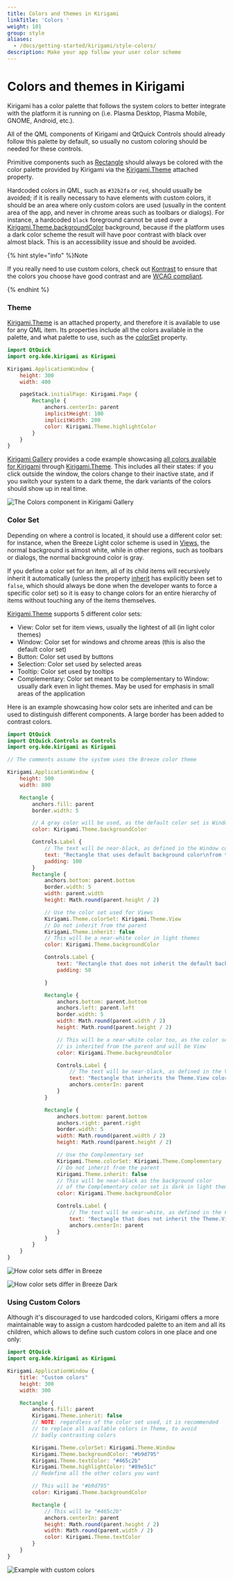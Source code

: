 ```yaml
---
title: Colors and themes in Kirigami
linkTitle: 'Colors '
weight: 101
group: style
aliases:
  - /docs/getting-started/kirigami/style-colors/
description: Make your app follow your user color scheme
---
```


# Colors and themes in Kirigami

Kirigami has a color palette that follows the system colors to better integrate with the platform it is running on (i.e. Plasma Desktop, Plasma Mobile, GNOME, Android, etc.).

All of the QML components of Kirigami and QtQuick Controls should already follow this palette by default, so usually no custom coloring should be needed for these controls.

Primitive components such as [Rectangle](docs:qtquick;QtQuick.Rectangle) should always be colored with the color palette provided by Kirigami via the [Kirigami.Theme](docs:kirigami2;Kirigami::Platform::PlatformTheme) attached property.

Hardcoded colors in QML, such as `#32b2fa` or `red`, should usually be avoided; if it is really necessary to have elements with custom colors, it should be an area where only custom colors are used (usually in the content area of the app, and never in chrome areas such as toolbars or dialogs). For instance, a hardcoded `black` foreground cannot be used over a [Kirigami.Theme.backgroundColor](docs:kirigami2;Kirigami::Platform::PlatformTheme::backgroundColor) background, because if the platform uses a dark color scheme the result will have poor contrast with black over almost black. This is an accessibility issue and should be avoided.

{% hint style="info" %}Note

If you really need to use custom colors, check out [Kontrast](https://apps.kde.org/kontrast/) to ensure that the colors you choose have good contrast and are [WCAG compliant](https://en.wikipedia.org/wiki/Web\_Content\_Accessibility\_Guidelines).

{% endhint %}

### Theme

[Kirigami.Theme](docs:kirigami2;Kirigami::Platform::PlatformTheme) is an attached property, and therefore it is available to use for any QML item. Its properties include all the colors available in the palette, and what palette to use, such as the [colorSet](docs:kirigami2;Kirigami::Platform::PlatformTheme::colorSet) property.

```qml
import QtQuick
import org.kde.kirigami as Kirigami

Kirigami.ApplicationWindow {
    height: 300
    width: 400

    pageStack.initialPage: Kirigami.Page {
        Rectangle {
            anchors.centerIn: parent
            implicitHeight: 100
            implicitWidth: 200
            color: Kirigami.Theme.highlightColor
        }
    }
}
```

[Kirigami Gallery](https://apps.kde.org/kirigami2.gallery/) provides a code example showcasing [all colors available for Kirigami](https://invent.kde.org/sdk/kirigami-gallery/-/blob/master/src/data/contents/ui/gallery/ColorsGallery.qml) through [Kirigami.Theme](docs:kirigami2;Kirigami::Platform::PlatformTheme). This includes all their states: if you click outside the window, the colors change to their inactive state, and if you switch your system to a dark theme, the dark variants of the colors should show up in real time.

![The Colors component in Kirigami Gallery](../../../content/docs/getting-started/kirigami/style-colors/colors-gallery.webp)

### Color Set

Depending on where a control is located, it should use a different color set: for instance, when the Breeze Light color scheme is used in [Views](https://doc.qt.io/qt-6/qtquick-modelviewsdata-modelview.html), the normal background is almost white, while in other regions, such as toolbars or dialogs, the normal background color is gray.

If you define a color set for an item, all of its child items will recursively inherit it automatically (unless the property [inherit](docs:kirigami2;Kirigami::Platform::PlatformTheme::inherit) has explicitly been set to `false`, which should always be done when the developer wants to force a specific color set) so it is easy to change colors for an entire hierarchy of items without touching any of the items themselves.

[Kirigami.Theme](docs:kirigami2;Kirigami::Platform::PlatformTheme) supports 5 different color sets:

* View: Color set for item views, usually the lightest of all (in light color themes)
* Window: Color set for windows and chrome areas (this is also the default color set)
* Button: Color set used by buttons
* Selection: Color set used by selected areas
* Tooltip: Color set used by tooltips
* Complementary: Color set meant to be complementary to Window: usually dark even in light themes. May be used for emphasis in small areas of the application

Here is an example showcasing how color sets are inherited and can be used to distinguish different components. A large border has been added to contrast colors.

```qml
import QtQuick
import QtQuick.Controls as Controls
import org.kde.kirigami as Kirigami

// The comments assume the system uses the Breeze color theme

Kirigami.ApplicationWindow {
    height: 500
    width: 800

    Rectangle {
        anchors.fill: parent
        border.width: 5

        // A gray color will be used, as the default color set is Window
        color: Kirigami.Theme.backgroundColor

        Controls.Label {
            // The text will be near-black, as defined in the Window color set for light themes
            text: "Rectangle that uses default background color\nfrom the Window color set"
            padding: 100
        }
        Rectangle {
            anchors.bottom: parent.bottom
            border.width: 5
            width: parent.width
            height: Math.round(parent.height / 2)

            // Use the color set used for Views
            Kirigami.Theme.colorSet: Kirigami.Theme.View
            // Do not inherit from the parent
            Kirigami.Theme.inherit: false
            // This will be a near-white color in light themes
            color: Kirigami.Theme.backgroundColor

            Controls.Label {
                text: "Rectangle that does not inherit the default background color\nand uses the Theme.View color set"
                padding: 50

            }

            Rectangle {
                anchors.bottom: parent.bottom
                anchors.left: parent.left
                border.width: 5
                width: Math.round(parent.width / 2)
                height: Math.round(parent.height / 2)

                // This will be a near-white color too, as the color set
                // is inherited from the parent and will be View
                color: Kirigami.Theme.backgroundColor

                Controls.Label {
                    // The text will be near-black, as defined in the View color set for light themes
                    text: "Rectangle that inherits the Theme.View color set"
                    anchors.centerIn: parent
                }
            }

            Rectangle {
                anchors.bottom: parent.bottom
                anchors.right: parent.right
                border.width: 5
                width: Math.round(parent.width / 2)
                height: Math.round(parent.height / 2)

                // Use the Complementary set
                Kirigami.Theme.colorSet: Kirigami.Theme.Complementary
                // Do not inherit from the parent
                Kirigami.Theme.inherit: false
                // This will be near-black as the background color
                // of the Complementary color set is dark in light themes
                color: Kirigami.Theme.backgroundColor

                Controls.Label {
                    // The text will be near-white, as defined in the Complementary color set for light themes
                    text: "Rectangle that does not inherit the Theme.View\nand uses Theme.Complementary instead"
                    anchors.centerIn: parent
                }
            }
        }
    }
}
```

![How color sets differ in Breeze](../../../content/docs/getting-started/kirigami/style-colors/colorset.webp)

![How color sets differ in Breeze Dark](../../../content/docs/getting-started/kirigami/style-colors/colorset-dark.webp)

### Using Custom Colors

Although it's discouraged to use hardcoded colors, Kirigami offers a more maintainable way to assign a custom hardcoded palette to an item and all its children, which allows to define such custom colors in one place and one only:

```qml
import QtQuick
import org.kde.kirigami as Kirigami

Kirigami.ApplicationWindow {
    title: "Custom colors"
    height: 300
    width: 300

    Rectangle {
        anchors.fill: parent
        Kirigami.Theme.inherit: false
        // NOTE: regardless of the color set used, it is recommended
        // to replace all available colors in Theme, to avoid
        // badly contrasting colors

        Kirigami.Theme.colorSet: Kirigami.Theme.Window
        Kirigami.Theme.backgroundColor: "#b9d795"
        Kirigami.Theme.textColor: "#465c2b"
        Kirigami.Theme.highlightColor: "#89e51c"
        // Redefine all the other colors you want

        // This will be "#b9d795"
        color: Kirigami.Theme.backgroundColor

        Rectangle {
            // This will be "#465c2b"
            anchors.centerIn: parent
            height: Math.round(parent.height / 2)
            width: Math.round(parent.width / 2)
            color: Kirigami.Theme.textColor
        }
    }
}
```

![Example with custom colors](../../../content/docs/getting-started/kirigami/style-colors/customcolors.webp)
